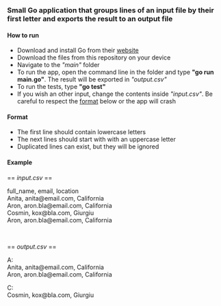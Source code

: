### Small Go application that groups lines of an input file by their first letter and exports the result to an output file

#### How to run

- Download and install Go from their [website](https://go.dev/dl)
- Download the files from this repository on your device
- Navigate to the _"main"_ folder
- To run the app, open the command line in the folder and type **"go run main.go"**. The result will be exported in _"output.csv"_
- To run the tests, type **"go test"**
- If you wish an other input, change the contents inside _"input.csv"_. Be careful to respect the [format](#format) below or the app will crash

#### Format

- The first line should contain lowercase letters
- The next lines should start with with an uppercase letter
- Duplicated lines can exist, but they will be ignored

#### Example

== _input.csv_ ==<br>

full_name, email, location<br>
Anita, anita<span>@</span>email.com, California<br>
Aron, aron.bla<span>@</span>email.com, California<br>
Cosmin, kox<span>@</span>bla.com, Giurgiu<br>
Aron, aron.bla<span>@</span>email.com, California<br>

<br>

== _output.csv_ ==<br>

A:<br>
Anita, anita<span>@</span>email.com, California<br>
Aron, aron.bla<span>@</span>email.com, California<br>

C:<br>
Cosmin, kox<span>@</span>bla.com, Giurgiu<br>
